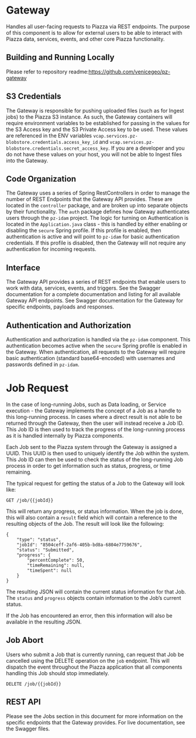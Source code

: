 # Gateway

Handles all user-facing requests to Piazza via REST endpoints. The
purpose of this component is to allow for external users to be able to
interact with Piazza data, services, events, and other core Piazza
functionality.

## Building and Running Locally

Please refer to repository readme:<https://github.com/venicegeo/pz-gateway>

## S3 Credentials

The Gateway is responsible for pushing uploaded files (such as for
Ingest jobs) to the Piazza S3 instance. As such, the Gateway containers
will require environment variables to be established for passing in the
values for the S3 Access key and the S3 Private Access key to be used.
These values are referenced in the ENV variables
`vcap.services.pz-blobstore.credentials.access_key_id` and
`vcap.services.pz-blobstore.credentials.secret_access_key`. If you are a
developer and you do not have these values on your host, you will not be
able to Ingest files into the Gateway.

## Code Organization

The Gateway uses a series of Spring RestControllers in order to manage
the number of REST Endpoints that the Gateway API provides. These are
located in the `controller` package, and are broken up into separate
objects by their functionality. The `auth` package defines how Gateway
authenticates users through the `pz-idam` project. The logic for turning
on Authentication is located in the `Application.java` class - this is
handled by either enabling or disabling the `secure` Spring profile. If
this profile is enabled, then authentication is active and will point to
`pz-idam` for basic authentication credentials. If this profile is
disabled, then the Gateway will not require any authentication for
incoming requests.

## Interface

The Gateway API provides a series of REST endpoints that enable users to
work with data, services, events, and triggers. See the Swagger
documentation for a complete documentation and listing for all available
Gateway API endpoints. See Swagger documentation for the Gateway for
specific endpoints, payloads and responses.

## Authentication and Authorization

Authentication and authorization is handled via the `pz-idam` component.
This authentication becomes active when the `secure` Spring profile is
enabled in the Gateway. When authentication, all requests to the Gateway
will require basic authentication (standard base64-encoded) with
usernames and passwords defined in `pz-idam`.

# Job Request

In the case of long-running Jobs, such as Data loading, or Service
execution - the Gateway implements the concept of a Job as a handle to
this long-running process. In cases where a direct result is not able to
be returned through the Gateway, then the user will instead receive a
Job ID. This Job ID is then used to track the progress of the
long-running process as it is handled internally by Piazza components.

Each Job sent to the Piazza system through the Gateway is assigned a
UUID. This UUID is then used to uniquely identify the Job within the
system. This Job ID can then be used to check the status of the
long-running Job process in order to get information such as status,
progress, or time remaining.

The typical request for getting the status of a Job to the Gateway will
look like:

    GET /job/{{jobId}}

This will return any progress, or status information. When the job is
done, this will also contain a `result` field which will contain a
reference to the resulting objects of the Job. The result will look like
the following:

    {
        "type": "status",
        "jobId": "8504ceff-2af6-405b-bd8a-6804e7759676",
        "status": "Submitted",
        "progress": {
            "percentComplete": 50,
            "timeRemaining": null,
            "timeSpent": null
        }
    }

The resulting JSON will contain the current status information for that
Job. The `status` and `progress` objects contain information to the
Job’s current status.

If the Job has encountered an error, then this information will also be
available in the resulting JSON.

## Job Abort

Users who submit a Job that is currently running, can request that Job
be cancelled using the DELETE operation on the `job` endpoint. This will
dispatch the event throughout the Piazza application that all components
handling this Job should stop immediately.

    DELETE /job/{{jobId}}

## REST API

Please see the Jobs section in this document for more information on the
specific endpoints that the Gateway provides. For live documentation,
see the Swagger files.
